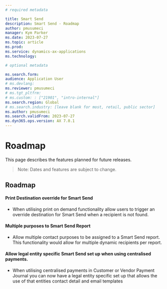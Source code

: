 ```yaml
---
# required metadata

title: Smart Send
description: Smart Send - Roadmap
author: pmusumeci
manager: Kym Parker
ms.date: 2023-07-27
ms.topic: article
ms.prod: 
ms.service: dynamics-ax-applications
ms.technology: 

# optional metadata

ms.search.form:  
audience: Application User
# ms.devlang: 
ms.reviewer: pmusumeci
# ms.tgt_pltfrm: 
# ms.custom: : ["21901", "intro-internal"]
ms.search.region: Global
# ms.search.industry: [leave blank for most, retail, public sector]
ms.author: pmusumeci
ms.search.validFrom: 2023-07-27
ms.dyn365.ops.version: AX 7.0.1
---
```


# 	Roadmap 

This page describes the features planned for future releases.

> Note: Dates and features are subject to change.

## Roadmap
#### Print Destination override for Smart Send
- When utilising print on demand functionality allow users to trigger an override destination for Smart Send when a recipient is not found.

#### Multiple purposes to Smart Send Report
- Allow multiple contact purposes to be assigned to a Smart Send report. This functionality would allow for multiple dynamic recipients per report. 

#### Allow legal entity specific Smart Send set up when using centralised payments.
- When utilising centralised payments in Customer or Vendor Payment Journal you can now have a legal entity specific set up that allows the use of that entities contact detail and email templates 
